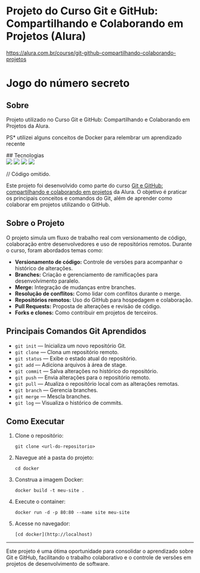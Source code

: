 # Projeto do Curso Git e GitHub: Compartilhando e Colaborando em Projetos (Alura)
https://alura.com.br/course/git-github-compartilhando-colaborando-projetos

<h1>Jogo do número secreto</h1>

<h2> Sobre</h2>
<p>Projeto utilizado no Curso Git e GitHub: Compartilhando e Colaborando em Projetos da Alura.</p>
<p>PS* utilizei alguns conceitos de Docker para relembrar um aprendizado recente</p>
## Tecnologias
<div>
  <img src="https://img.shields.io/badge/HTML-239120?style=for-the-badge&logo=html5&logoColor=white">
  <img src="https://img.shields.io/badge/CSS-239120?&style=for-the-badge&logo=css3&logoColor=white">
  <img src="https://img.shields.io/badge/JavaScript-F7DF1E?style=for-the-badge&logo=javascript&logoColor=black">
  <img src="https://img.shields.io/badge/Docker-2496ED?style=for-the-badge&logo=docker&logoColor=white">
</div>

// Código omitido. 


Este projeto foi desenvolvido como parte do curso [Git e GitHub: compartilhando e colaborando em projetos](https://alura.com.br/course/git-github-compartilhando-colaborando-projetos) da Alura. O objetivo é praticar os principais conceitos e comandos do Git, além de aprender como colaborar em projetos utilizando o GitHub.

## Sobre o Projeto

O projeto simula um fluxo de trabalho real com versionamento de código, colaboração entre desenvolvedores e uso de repositórios remotos. Durante o curso, foram abordados temas como:

- **Versionamento de código:** Controle de versões para acompanhar o histórico de alterações.
- **Branches:** Criação e gerenciamento de ramificações para desenvolvimento paralelo.
- **Merge:** Integração de mudanças entre branches.
- **Resolução de conflitos:** Como lidar com conflitos durante o merge.
- **Repositórios remotos:** Uso do GitHub para hospedagem e colaboração.
- **Pull Requests:** Proposta de alterações e revisão de código.
- **Forks e clones:** Como contribuir em projetos de terceiros.

## Principais Comandos Git Aprendidos

- `git init` — Inicializa um novo repositório Git.
- `git clone` — Clona um repositório remoto.
- `git status` — Exibe o estado atual do repositório.
- `git add` — Adiciona arquivos à área de stage.
- `git commit` — Salva alterações no histórico do repositório.
- `git push` — Envia alterações para o repositório remoto.
- `git pull` — Atualiza o repositório local com as alterações remotas.
- `git branch` — Gerencia branches.
- `git merge` — Mescla branches.
- `git log` — Visualiza o histórico de commits.

## Como Executar

1. Clone o repositório:
   ```
   git clone <url-do-repositorio>
   ```
2. Navegue até a pasta do projeto:
   ```
   cd docker
   ```
3. Construa a imagem Docker:
   ```
   docker build -t meu-site .
   ```
4. Execute o container:
   ```
   docker run -d -p 80:80 --name site meu-site
   ```
5. Acesse no navegador:
   ```
   [cd docker](http://localhost)
   ```


---

Este projeto é uma ótima oportunidade para consolidar o aprendizado sobre Git e GitHub, facilitando o trabalho colaborativo e o controle de versões em projetos de desenvolvimento de software.
